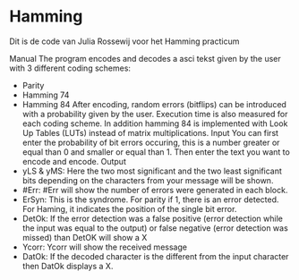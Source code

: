 # Hamming

Dit is de code van Julia Rossewij voor het Hamming practicum

Manual
The program encodes and decodes a asci tekst given by the user with 3 different coding schemes:
-	Parity
-	Hamming 74
-	Hamming 84
After encoding, random errors (bitflips) can be introduced with a probability given by the user. Execution time is also measured for each coding scheme. In addition hamming 84 is implemented with Look Up Tables (LUTs) instead of matrix multiplications.
Input
You can first enter the probability of bit errors occuring, this is a number greater or equal than 0 and smaller or equal than 1. Then enter the text you want to encode and encode. 
Output
-	yLS & yMS: Here the two most significant and the two least significant bits depending on the characters from your message will be shown.
-	#Err: #Err will show the number of errors were generated in each block.
-	ErSyn: This is the syndrome. For parity if 1, there is an error detected. For Haming, it indicates the position of the single bit error.
-	DetOk: If the error detection was a false positive (error detection while the input was equal to the output) or false negative (error detection was missed) than DetOK will show a X
-	Ycorr: Ycorr will show the received message
-	DatOk: If the decoded character is the different from the input character then DatOk displays a X.


